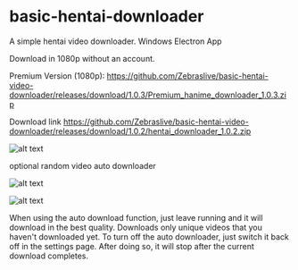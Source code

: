# basic-hentai-downloader
A simple hentai video downloader. Windows Electron App

Download in 1080p without an account.

Premium Version (1080p): https://github.com/Zebraslive/basic-hentai-video-downloader/releases/download/1.0.3/Premium_hanime_downloader_1.0.3.zip

Download link https://github.com/Zebraslive/basic-hentai-video-downloader/releases/download/1.0.2/hentai_downloader_1.0.2.zip

![alt text](https://i.imgur.com/8nJg2xP.gif)

optional random video auto downloader

![alt text](https://i.imgur.com/OnIxoEd.gif)

![alt text](https://i.imgur.com/x9xBp9r.gif)

When using the auto download function, just leave running and it will download in the best quality. Downloads only unique videos that you haven't downloaded yet.
To turn off the auto downloader, just switch it back off in the settings page. After doing so, it will stop after the current download completes.
